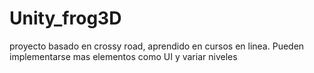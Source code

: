# Unity_frog3D 
proyecto basado en crossy road, aprendido en cursos en linea.
Pueden implementarse mas elementos como UI y variar niveles
